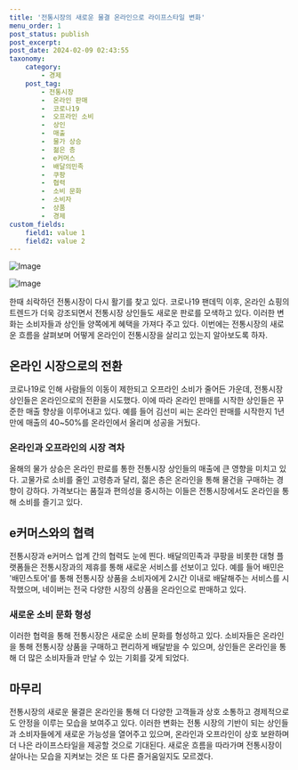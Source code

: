 ```yaml
---
title: '전통시장의 새로운 물결 온라인으로 라이프스타일 변화'
menu_order: 1
post_status: publish
post_excerpt: 
post_date: 2024-02-09 02:43:55
taxonomy:
    category:
        - 경제
    post_tag:
        - 전통시장
        -  온라인 판매
        -  코로나19
        -  오프라인 소비
        -  상인
        -  매출
        -  물가 상승
        -  젊은 층
        -  e커머스
        -  배달의민족
        -  쿠팡
        -  협력
        -  소비 문화
        -  소비자
        -  상품
        -  경제
custom_fields:
    field1: value 1
    field2: value 2
---
```


![Image](https://imgnews.pstatic.net/image/015/2024/02/08/0004946852_001_20240208215001024.jpg?type=w647)

![Image](https://imgnews.pstatic.net/image/015/2024/02/08/0004946852_002_20240208215001136.jpg?type=w647)

한때 쇠락하던 전통시장이 다시 활기를 찾고 있다. 코로나19 팬데믹 이후, 온라인 쇼핑의 트렌드가 더욱 강조되면서 전통시장 상인들도 새로운 판로를 모색하고 있다. 이러한 변화는 소비자들과 상인들 양쪽에게 혜택을 가져다 주고 있다. 이번에는 전통시장의 새로운 흐름을 살펴보며 어떻게 온라인이 전통시장을 살리고 있는지 알아보도록 하자. 
## 온라인 시장으로의 전환
코로나19로 인해 사람들의 이동이 제한되고 오프라인 소비가 줄어든 가운데, 전통시장 상인들은 온라인으로의 전환을 시도했다. 이에 따라 온라인 판매를 시작한 상인들은 꾸준한 매출 향상을 이루어내고 있다. 예를 들어 김선미 씨는 온라인 판매를 시작한지 1년 만에 매출의 40~50%를 온라인에서 올리며 성공을 거뒀다.
### 온라인과 오프라인의 시장 격차
올해의 물가 상승은 온라인 판로를 통한 전통시장 상인들의 매출에 큰 영향을 미치고 있다. 고물가로 소비를 줄인 고령층과 달리, 젊은 층은 온라인을 통해 물건을 구매하는 경향이 강하다. 가격보다는 품질과 편의성을 중시하는 이들은 전통시장에서도 온라인을 통해 소비를 즐기고 있다.
## e커머스와의 협력
전통시장과 e커머스 업계 간의 협력도 눈에 띈다. 배달의민족과 쿠팡을 비롯한 대형 플랫폼들은 전통시장과의 제휴를 통해 새로운 서비스를 선보이고 있다. 예를 들어 배민은 '배민스토어'를 통해 전통시장 상품을 소비자에게 2시간 이내로 배달해주는 서비스를 시작했으며, 네이버는 전국 다양한 시장의 상품을 온라인으로 판매하고 있다.
### 새로운 소비 문화 형성
이러한 협력을 통해 전통시장은 새로운 소비 문화를 형성하고 있다. 소비자들은 온라인을 통해 전통시장 상품을 구매하고 편리하게 배달받을 수 있으며, 상인들은 온라인을 통해 더 많은 소비자들과 만날 수 있는 기회를 갖게 되었다.
## 마무리
전통시장의 새로운 물결은 온라인을 통해 더 다양한 고객들과 상호 소통하고 경제적으로도 안정을 이루는 모습을 보여주고 있다. 이러한 변화는 전통 시장의 기반이 되는 상인들과 소비자들에게 새로운 가능성을 열어주고 있으며, 온라인과 오프라인이 상호 보완하며 더 나은 라이프스타일을 제공할 것으로 기대된다. 새로운 흐름을 따라가며 전통시장이 살아나는 모습을 지켜보는 것은 또 다른 즐거움일지도 모르겠다.
